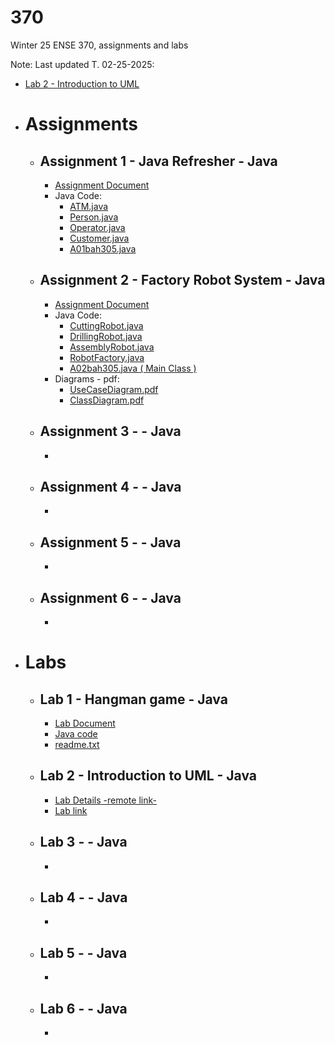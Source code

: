 # 370
Winter 25 ENSE 370, assignments and labs

Note: Last updated T. 02-25-2025:
- [ Lab 2 - Introduction to UML ](#lab2-introduction-to-uml-java)

- # Assignments
  - ## Assignment 1 - Java Refresher - Java
    - [ Assignment Document ](https://github.com/bilalalissa/370/blob/main/Labs/Lab1/lab1.pdf)
    - Java Code:
      - [ ATM.java ](https://github.com/bilalalissa/370/blob/main/Assignments/asmnt1/ATM.java)
      - [ Person.java ](https://github.com/bilalalissa/370/blob/main/Assignments/asmnt1/Person.java)
      - [ Operator.java ](https://github.com/bilalalissa/370/blob/main/Assignments/asmnt1/Operator.java)
      - [ Customer.java ](https://github.com/bilalalissa/370/blob/main/Assignments/asmnt1/Customer.java)
      - [ A01bah305.java ](https://github.com/bilalalissa/370/blob/main/Assignments/asmnt2/A01bah305.java)
  - ## Assignment 2 - Factory Robot System - Java
    - [ Assignment Document ](https://github.com/bilalalissa/370/blob/main/Assignments/asmnt2/Assignment-A02-Design-Patterns-I.pdf)
    - Java Code:
      - [ CuttingRobot.java ](https://github.com/bilalalissa/370/blob/main/Assignments/asmnt2/CuttingRobot.java)
      - [ DrillingRobot.java ](https://github.com/bilalalissa/370/blob/main/Assignments/asmnt2/DrillingRobot.java)
      - [ AssemblyRobot.java ](https://github.com/bilalalissa/370/blob/main/Assignments/asmnt2/AssemblyRobot.java)
      - [ RobotFactory.java ](https://github.com/bilalalissa/370/blob/main/Assignments/asmnt2/RobotFactory.java)
      - [ A02bah305.java ( Main Class ) ](https://github.com/bilalalissa/370/blob/main/Assignments/asmnt2/A02bah305.java)
    - Diagrams - pdf:
      - [ UseCaseDiagram.pdf ](https://github.com/bilalalissa/370/blob/main/Assignments/asmnt2/UseCaseDiagram.pdf)
      - [ ClassDiagram.pdf ](https://github.com/bilalalissa/370/blob/main/Assignments/asmnt2/ClassDiagram.pdf)
  - ## Assignment 3 -  - Java
    - 
  - ## Assignment 4 -  - Java
    - 
  - ## Assignment 5 -  - Java
    - 
  - ## Assignment 6 -  - Java
    - 
- # Labs
  - ## Lab 1 - Hangman game - Java
    - [ Lab Document ](https://github.com/bilalalissa/370/blob/main/Labs/Lab1/lab1.pdf)
    - [ Java code ](https://github.com/bilalalissa/370/tree/main/Labs/Lab1/Hangman_v3_final_fixed.java)
    - [ readme.txt ](https://github.com/bilalalissa/370/tree/main/Labs/Lab1/readme.txt)
  - ## Lab 2 - Introduction to UML - Java
    - [ Lab Details -remote link- ](https://github.com/tdoug19/ENSE_370_Lab/blob/main/Lab-2/UMLRefresher.md)
    - [ Lab link ](https://github.com/bilalalissa/370/blob/main/Labs/Lab2/README.md)
  - ## Lab 3 -  - Java
    - 
  - ## Lab 4 -  - Java
    - 
  - ## Lab 5 -  - Java
    - 
  - ## Lab 6 -  - Java
    - 
